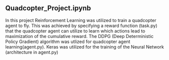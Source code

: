 ## Quadcopter_Project.ipynb

In this project Reinforcement Learning was utilized to train a quadcopter agent to fly. This was achieved by specifying a reward function (task.py) that the quadcopter agent can utilize to learn which actions lead to maximization of the cumulative reward. The DDPG (Deep Deterministic Policy Gradient) algorithm was utlized for quadcopter agent learning(agent.py). Keras was utilized for the training of the Neural Network (architecture in agent.py)
